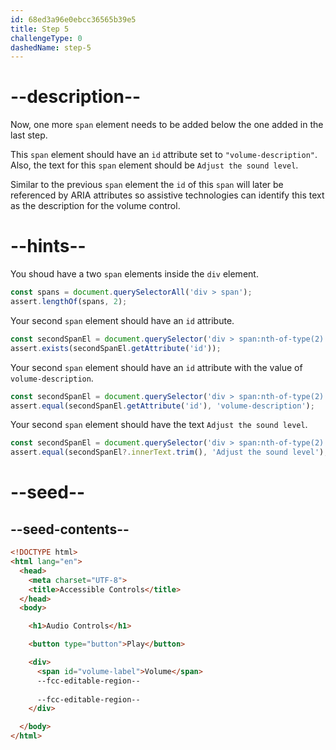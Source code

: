 ```yaml
---
id: 68ed3a96e0ebcc36565b39e5
title: Step 5
challengeType: 0
dashedName: step-5
---
```


# --description--

Now, one more `span` element needs to be added below the one added in the last step.

This `span` element should have an `id` attribute set to `"volume-description"`.
Also, the text for this `span` element should be `Adjust the sound level`.

Similar to the previous `span` element the `id` of this `span` will later be referenced by ARIA attributes so assistive technologies can identify this text as the description for the volume control.

# --hints--

You shoud have a two `span` elements inside the `div` element.

```js
const spans = document.querySelectorAll('div > span');
assert.lengthOf(spans, 2);
```

Your second `span` element should have an `id` attribute.

```js
const secondSpanEl = document.querySelector('div > span:nth-of-type(2)');
assert.exists(secondSpanEl.getAttribute('id'));
```

Your second `span` element should have an `id` attribute with the value of `volume-description`.

```js
const secondSpanEl = document.querySelector('div > span:nth-of-type(2)');
assert.equal(secondSpanEl.getAttribute('id'), 'volume-description');
```

Your second `span` element should have the text `Adjust the sound level`.

```js
const secondSpanEl = document.querySelector('div > span:nth-of-type(2)');
assert.equal(secondSpanEl?.innerText.trim(), 'Adjust the sound level');
```

# --seed--

## --seed-contents--

```html
<!DOCTYPE html>
<html lang="en">
  <head>
    <meta charset="UTF-8">
    <title>Accessible Controls</title>
  </head>
  <body>

    <h1>Audio Controls</h1>

    <button type="button">Play</button>

    <div>
      <span id="volume-label">Volume</span>
      --fcc-editable-region--
    
      --fcc-editable-region--
    </div>

  </body>
</html>
```
